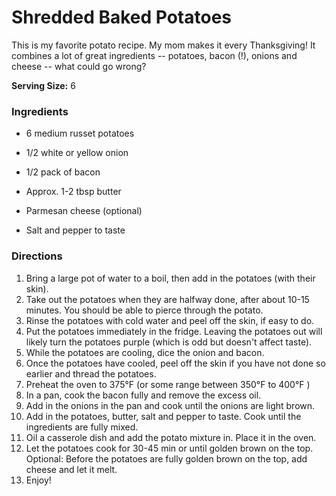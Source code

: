 # Shredded Baked Potatoes

This is my favorite potato recipe. My mom makes it every Thanksgiving! It combines a lot of great ingredients -- potatoes, bacon (!), onions and cheese -- what could go wrong?

**Serving Size:** 6

### Ingredients

* 6 medium russet potatoes

* 1/2 white or yellow onion
* 1/2 pack of bacon
* Approx. 1-2 tbsp butter
* Parmesan cheese (optional)
* Salt and pepper to taste

### Directions

1. Bring a large pot of water to a boil, then add in the potatoes (with their skin).
2. Take out the potatoes when they are halfway done, after about 10-15 minutes. You should be able to pierce through the potato.
3. Rinse the potatoes with cold water and peel off the skin, if easy to do.
4. Put the potatoes immediately in the fridge. Leaving the potatoes out will likely turn the potatoes purple (which is odd but doesn't affect taste).
5. While the potatoes are cooling, dice the onion and bacon.
6. Once the potatoes have cooled, peel off the skin if you have not done so earlier and thread the potatoes.
7. Preheat the oven to 375&deg;F (or some range between 350&deg;F to 400&deg;F )
8. In a pan, cook the bacon fully and remove the excess oil.
9. Add in the onions in the pan and cook until the onions are light brown.
10. Add in the potatoes, butter, salt and pepper to taste. Cook until the ingredients are fully mixed.
11. Oil a casserole dish and add the potato mixture in. Place it in the oven.
12. Let the potatoes cook for 30-45 min or until golden brown on the top. Optional: Before the potatoes are fully golden brown on the top, add cheese and let it melt.
13. Enjoy!